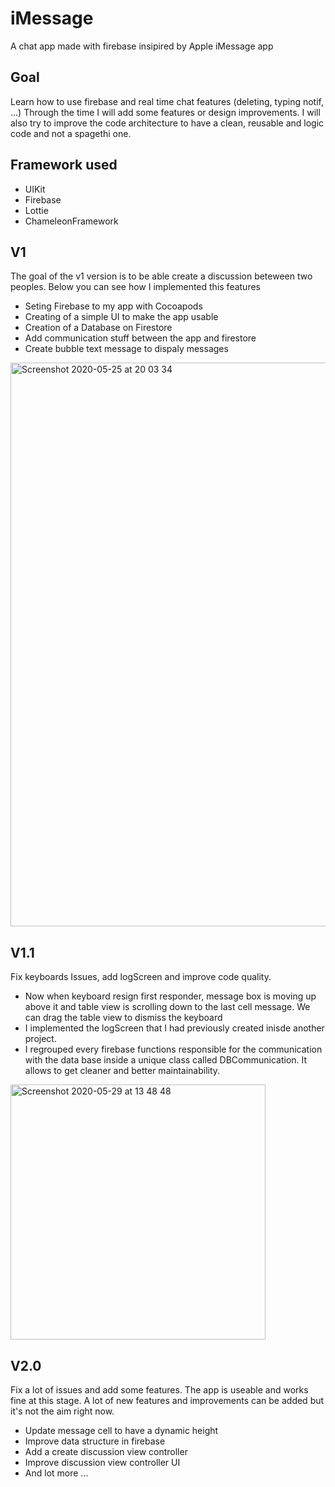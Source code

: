 # iMessage
A chat app made with firebase insipired by Apple iMessage app

## Goal
Learn how to use firebase and real time chat features (deleting, typing notif, ...)
Through the time I will add some features or design improvements. I will also try to improve the code architecture to have a clean, reusable and logic code and not a spagethi one.

## Framework used
- UIKit
- Firebase
- Lottie
- ChameleonFramework

## V1
The goal of the v1 version is to be able create a discussion beteween two peoples.
Below you can see how I implemented this features

- Seting Firebase to my app with Cocoapods
- Creating of a simple UI to make the app usable
- Creation of a Database on Firestore
- Add communication stuff between the app and firestore
- Create bubble text message to dispaly messages

<img width="902" alt="Screenshot 2020-05-25 at 20 03 34" src="https://user-images.githubusercontent.com/38114983/82834967-f5a07880-9ec2-11ea-8a88-4dd3477d7370.png">

## V1.1
Fix keyboards Issues, add logScreen and improve code quality.

- Now when keyboard resign first responder, message box is moving up above it and table view is scrolling down to the last cell message. We can drag the table view to dismiss the keyboard
- I implemented the logScreen that I had previously created inisde another project.
- I regrouped every firebase functions responsible for the communication with the data base inside a unique class called DBCommunication. It allows to get cleaner and better maintainability.

<img width="408" alt="Screenshot 2020-05-29 at 13 48 48" src="https://user-images.githubusercontent.com/38114983/83257330-7b1e7400-a1b4-11ea-9402-62c66c90abd8.png">

## V2.0
Fix a lot of issues and add some features.
The app is useable and works fine at this stage. A lot of new features and improvements can be added but it's not the aim right now.

- Update message cell to have a dynamic height
- Improve data structure in firebase
- Add a create discussion view controller
- Improve discussion view controller UI
- And lot more ...

